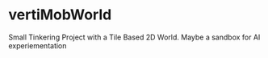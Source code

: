 # vertiMobWorld
Small Tinkering Project with a Tile Based 2D World. Maybe a sandbox for AI experiementation

